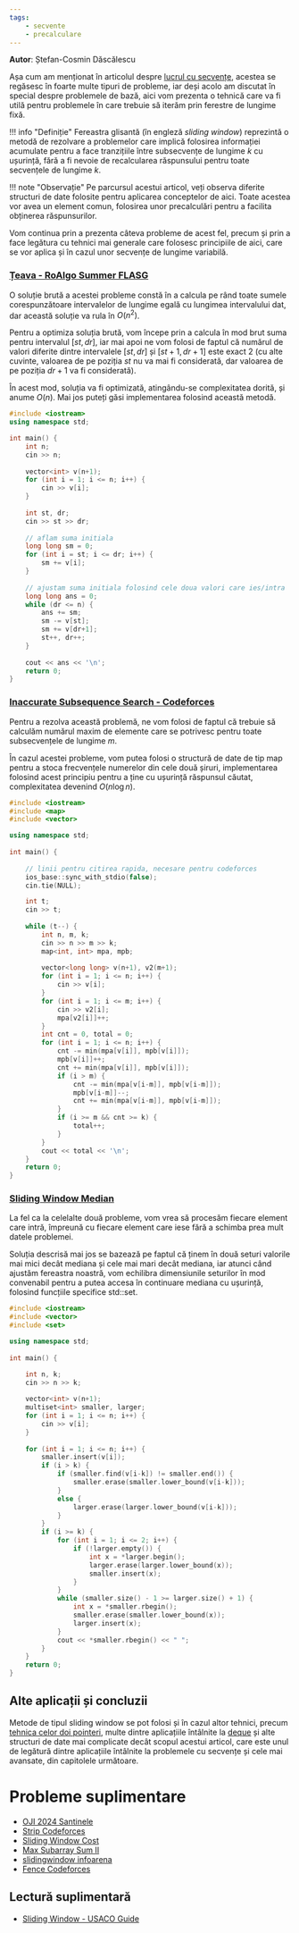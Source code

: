 ```yaml
---
tags:
    - secvente
    - precalculare
---
```


**Autor**: Ștefan-Cosmin Dăscălescu

Așa cum am menționat în articolul despre [lucrul cu secvențe](./sequences.md), acestea se regăsesc în foarte multe tipuri de probleme, iar deși acolo am discutat în special despre problemele de bază, aici vom prezenta o tehnică care va fi utilă pentru problemele în care trebuie să iterăm prin ferestre de lungime fixă. 

!!! info "Definiție" 
    Fereastra glisantă (în engleză _sliding window_) reprezintă o metodă de rezolvare a problemelor care implică folosirea informației acumulate pentru a face tranzițiile între subsecvențe de lungime $k$ cu ușurință, fără a fi nevoie de recalcularea răspunsului pentru toate secvențele de lungime $k$. 

!!! note "Observație"
    Pe parcursul acestui articol, veți observa diferite structuri de date folosite pentru aplicarea conceptelor de aici. Toate acestea vor avea un element comun, folosirea unor precalculări pentru a facilita obținerea răspunsurilor.

Vom continua prin a prezenta câteva probleme de acest fel, precum și prin a face legătura cu tehnici mai generale care folosesc principiile de aici, care se vor aplica și în cazul unor secvențe de lungime variabilă. 

### [Țeava - RoAlgo Summer FLASG](https://kilonova.ro/problems/2941/)

O soluție brută a acestei probleme constă în a calcula pe rând toate sumele corespunzătoare intervalelor de lungime egală cu lungimea intervalului dat, dar această soluție va rula în $O(n^2)$. 

Pentru a optimiza soluția brută, vom începe prin a calcula în mod brut suma pentru intervalul $[st, dr]$, iar mai apoi ne vom folosi de faptul că numărul de valori diferite dintre intervalele $[st, dr]$ și $[st+1, dr+1]$ este exact $2$ (cu alte cuvinte, valoarea de pe poziția $st$ nu va mai fi considerată, dar valoarea de pe poziția $dr+1$ va fi considerată).

În acest mod, soluția va fi optimizată, atingându-se complexitatea dorită, și anume $O(n)$. Mai jos puteți găsi implementarea folosind această metodă. 

```cpp
#include <iostream>
using namespace std;

int main() {
    int n;
    cin >> n;
    
    vector<int> v(n+1);
    for (int i = 1; i <= n; i++) {
        cin >> v[i];
    }
    
    int st, dr;
    cin >> st >> dr;
    
    // aflam suma initiala
    long long sm = 0;
    for (int i = st; i <= dr; i++) {
        sm += v[i];
    }
    
    // ajustam suma initiala folosind cele doua valori care ies/intra
    long long ans = 0;
    while (dr <= n) {
        ans += sm;
        sm -= v[st];
        sm += v[dr+1];
        st++, dr++;
    }
    
    cout << ans << '\n';
    return 0;
}
```


### [Inaccurate Subsequence Search - Codeforces](https://codeforces.com/contest/1955/problem/D)

Pentru a rezolva această problemă, ne vom folosi de faptul că trebuie să calculăm numărul maxim de elemente care se potrivesc pentru toate subsecvențele de lungime $m$. 

În cazul acestei probleme, vom putea folosi o structură de date de tip map pentru a stoca frecvențele numerelor din cele două șiruri, implementarea folosind acest principiu pentru a ține cu ușurință răspunsul căutat, complexitatea devenind $O(n \log n)$.

```cpp
#include <iostream>
#include <map>
#include <vector>

using namespace std;
 
int main() {
 
    // linii pentru citirea rapida, necesare pentru codeforces
    ios_base::sync_with_stdio(false);
    cin.tie(NULL);

    int t;
    cin >> t;
    
    while (t--) {
        int n, m, k;
        cin >> n >> m >> k;
        map<int, int> mpa, mpb;
        
        vector<long long> v(n+1), v2(m+1);
        for (int i = 1; i <= n; i++) {
            cin >> v[i];
        }
        for (int i = 1; i <= m; i++) {
            cin >> v2[i];
            mpa[v2[i]]++;
        }
        int cnt = 0, total = 0;
        for (int i = 1; i <= n; i++) {
            cnt -= min(mpa[v[i]], mpb[v[i]]);
            mpb[v[i]]++;
            cnt += min(mpa[v[i]], mpb[v[i]]);
            if (i > m) {
                cnt -= min(mpa[v[i-m]], mpb[v[i-m]]);
                mpb[v[i-m]]--;
                cnt += min(mpa[v[i-m]], mpb[v[i-m]]);
            }
            if (i >= m && cnt >= k) {
                total++;
            }
        }
        cout << total << '\n';
    }
    return 0;
}
```

### [Sliding Window Median](https://cses.fi/problemset/task/1076)

La fel ca la celelalte două probleme, vom vrea să procesăm fiecare element care intră, împreună cu fiecare element care iese fără a schimba prea mult datele problemei. 

Soluția descrisă mai jos se bazează pe faptul că ținem în două seturi valorile mai mici decât mediana și cele mai mari decât mediana, iar atunci când ajustăm fereastra noastră, vom echilibra dimensiunile seturilor în mod convenabil pentru a putea accesa în continuare mediana cu ușurință, folosind funcțiile specifice std::set.

```cpp
#include <iostream>
#include <vector>
#include <set>

using namespace std;
 
int main() {

    int n, k;
    cin >> n >> k;
    
    vector<int> v(n+1);
    multiset<int> smaller, larger;
    for (int i = 1; i <= n; i++) {
        cin >> v[i];
    }
    
    for (int i = 1; i <= n; i++) {
        smaller.insert(v[i]);
        if (i > k) {
            if (smaller.find(v[i-k]) != smaller.end()) {
                smaller.erase(smaller.lower_bound(v[i-k]));
            }
            else {
                larger.erase(larger.lower_bound(v[i-k]));
            }
        }
        if (i >= k) {
            for (int i = 1; i <= 2; i++) {
                if (!larger.empty()) {
                    int x = *larger.begin();
                    larger.erase(larger.lower_bound(x));
                    smaller.insert(x);
                }
            }
            while (smaller.size() - 1 >= larger.size() + 1) {
                int x = *smaller.rbegin();
                smaller.erase(smaller.lower_bound(x));
                larger.insert(x);
            }
            cout << *smaller.rbegin() << " ";
        }
    }
    return 0;
}
```

## Alte aplicații și concluzii

Metode de tipul sliding window se pot folosi și în cazul altor tehnici, precum [tehnica celor doi pointeri](./two-pointers.md), multe dintre aplicațiile întâlnite la [deque](./deque.md) și alte structuri de date mai complicate decât scopul acestui articol, care este unul de legătură dintre aplicațiile întâlnite la problemele cu secvențe și cele mai avansate, din capitolele următoare. 

# Probleme suplimentare

* [OJI 2024 Santinele](https://kilonova.ro/problems/2502)
* [Strip Codeforces](https://codeforces.com/contest/488/problem/D)
* [Sliding Window Cost](https://cses.fi/problemset/task/1077)
* [Max Subarray Sum II](hhttps://cses.fi/problemset/task/1644)
* [slidingwindow infoarena](https://www.infoarena.ro/problema/slidingwindow)
* [Fence Codeforces](https://codeforces.com/problemset/problem/363/B)

## Lectură suplimentară 

* [Sliding Window - USACO Guide](https://usaco.guide/gold/sliding-window?lang=cpp)
